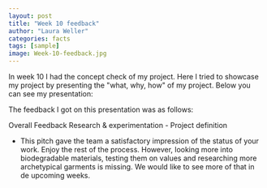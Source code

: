 ```yaml
---
layout: post
title: "Week 10 feedback"
author: "Laura Weller"
categories: facts
tags: [sample]
image: Week-10-feedback.jpg
---
```


In week 10 I had the concept check of my project. Here I tried to showcase my project by presenting the "what, why, how" of my project. Below you can see my presentation:

<script defer class="speakerdeck-embed" data-id="eee69271002d42bb83d8b38a2c8f811c" data-ratio="1.7777777777777777" src="//speakerdeck.com/assets/embed.js"></script>

The feedback I got on this presentation was as follows:

Overall Feedback Research & experimentation - Project definition
- This pitch gave the team a satisfactory impression of the status of your work. Enjoy the rest of the process. However, looking more into biodegradable materials, testing them on values and researching more archetypical garments is missing. We would like to see more of that in de upcoming weeks. 